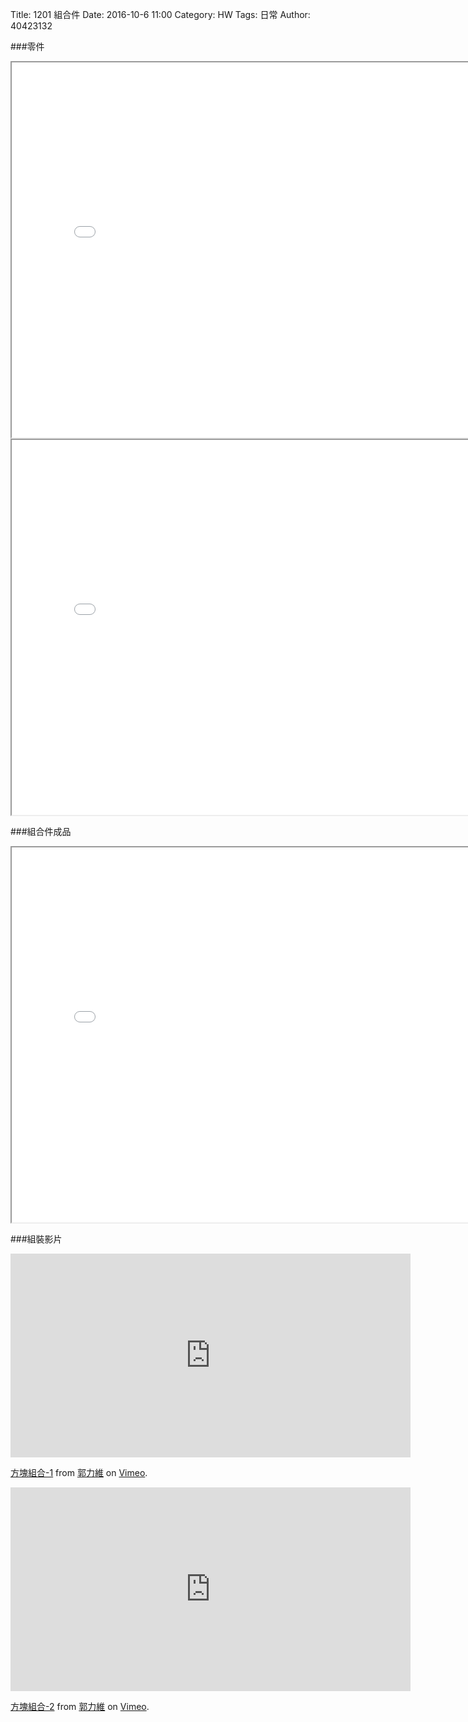 Title: 1201 組合件
Date: 2016-10-6 11:00
Category: HW
Tags: 日常
Author: 40423132



<!-- PELICAN_END_SUMMARY -->

###零件

<iframe src="./../data/方塊.html"width="800"height="600"/></iframe>
<iframe src="./../data/圓桿.html"width="800"height="600"/></iframe>


###組合件成品 

<iframe src="./../data/方塊組合.html"width="800"height="600"/></iframe>


###組裝影片

<iframe src="https://player.vimeo.com/video/199474082" width="640" height="326" frameborder="0" webkitallowfullscreen mozallowfullscreen allowfullscreen></iframe>
<p><a href="https://vimeo.com/199474082">方塊組合-1</a> from <a href="https://vimeo.com/user47579118">郭力維</a> on <a href="https://vimeo.com">Vimeo</a>.</p>

<iframe src="https://player.vimeo.com/video/199474052" width="640" height="326" frameborder="0" webkitallowfullscreen mozallowfullscreen allowfullscreen></iframe>
<p><a href="https://vimeo.com/199474052">方塊組合-2</a> from <a href="https://vimeo.com/user47579118">郭力維</a> on <a href="https://vimeo.com">Vimeo</a>.</p>